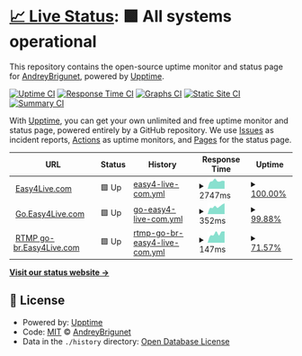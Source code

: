 # [📈 Live Status](https://demo.upptime.js.org): <!--live status--> **🟩 All systems operational**

This repository contains the open-source uptime monitor and status page for [AndreyBrigunet](https://demo.upptime.js.org), powered by [Upptime](https://github.com/upptime/upptime).

[![Uptime CI](https://github.com/AndreyBrigunet/upptime/workflows/Uptime%20CI/badge.svg)](https://github.com/AndreyBrigunet/upptime/actions?query=workflow%3A%22Uptime+CI%22)
[![Response Time CI](https://github.com/AndreyBrigunet/upptime/workflows/Response%20Time%20CI/badge.svg)](https://github.com/AndreyBrigunet/upptime/actions?query=workflow%3A%22Response+Time+CI%22)
[![Graphs CI](https://github.com/AndreyBrigunet/upptime/workflows/Graphs%20CI/badge.svg)](https://github.com/AndreyBrigunet/upptime/actions?query=workflow%3A%22Graphs+CI%22)
[![Static Site CI](https://github.com/AndreyBrigunet/upptime/workflows/Static%20Site%20CI/badge.svg)](https://github.com/AndreyBrigunet/upptime/actions?query=workflow%3A%22Static+Site+CI%22)
[![Summary CI](https://github.com/AndreyBrigunet/upptime/workflows/Summary%20CI/badge.svg)](https://github.com/AndreyBrigunet/upptime/actions?query=workflow%3A%22Summary+CI%22)

With [Upptime](https://upptime.js.org), you can get your own unlimited and free uptime monitor and status page, powered entirely by a GitHub repository. We use [Issues](https://github.com/AndreyBrigunet/upptime/issues) as incident reports, [Actions](https://github.com/AndreyBrigunet/upptime/actions) as uptime monitors, and [Pages](https://demo.upptime.js.org) for the status page.

<!--start: status pages-->
<!-- This summary is generated by Upptime (https://github.com/upptime/upptime) -->
<!-- Do not edit this manually, your changes will be overwritten -->
<!-- prettier-ignore -->
| URL | Status | History | Response Time | Uptime |
| --- | ------ | ------- | ------------- | ------ |
| <img alt="" src="https://easy4live.com/assets/img/favicon.png" height="13"> [Easy4Live.com](https://easy4live.com) | 🟩 Up | [easy4-live-com.yml](https://github.com/AndreyBrigunet/upptime/commits/HEAD/history/easy4-live-com.yml) | <details><summary><img alt="Response time graph" src="./graphs/easy4-live-com/response-time-week.png" height="20"> 2747ms</summary><br><a href="https://status.easy4live.com/history/easy4-live-com"><img alt="Response time 5835" src="https://img.shields.io/endpoint?url=https%3A%2F%2Fraw.githubusercontent.com%2FAndreyBrigunet%2Fupptime%2FHEAD%2Fapi%2Feasy4-live-com%2Fresponse-time.json"></a><br><a href="https://status.easy4live.com/history/easy4-live-com"><img alt="24-hour response time 2686" src="https://img.shields.io/endpoint?url=https%3A%2F%2Fraw.githubusercontent.com%2FAndreyBrigunet%2Fupptime%2FHEAD%2Fapi%2Feasy4-live-com%2Fresponse-time-day.json"></a><br><a href="https://status.easy4live.com/history/easy4-live-com"><img alt="7-day response time 2747" src="https://img.shields.io/endpoint?url=https%3A%2F%2Fraw.githubusercontent.com%2FAndreyBrigunet%2Fupptime%2FHEAD%2Fapi%2Feasy4-live-com%2Fresponse-time-week.json"></a><br><a href="https://status.easy4live.com/history/easy4-live-com"><img alt="30-day response time 5908" src="https://img.shields.io/endpoint?url=https%3A%2F%2Fraw.githubusercontent.com%2FAndreyBrigunet%2Fupptime%2FHEAD%2Fapi%2Feasy4-live-com%2Fresponse-time-month.json"></a><br><a href="https://status.easy4live.com/history/easy4-live-com"><img alt="1-year response time 6508" src="https://img.shields.io/endpoint?url=https%3A%2F%2Fraw.githubusercontent.com%2FAndreyBrigunet%2Fupptime%2FHEAD%2Fapi%2Feasy4-live-com%2Fresponse-time-year.json"></a></details> | <details><summary><a href="https://status.easy4live.com/history/easy4-live-com">100.00%</a></summary><a href="https://status.easy4live.com/history/easy4-live-com"><img alt="All-time uptime 98.47%" src="https://img.shields.io/endpoint?url=https%3A%2F%2Fraw.githubusercontent.com%2FAndreyBrigunet%2Fupptime%2FHEAD%2Fapi%2Feasy4-live-com%2Fuptime.json"></a><br><a href="https://status.easy4live.com/history/easy4-live-com"><img alt="24-hour uptime 100.00%" src="https://img.shields.io/endpoint?url=https%3A%2F%2Fraw.githubusercontent.com%2FAndreyBrigunet%2Fupptime%2FHEAD%2Fapi%2Feasy4-live-com%2Fuptime-day.json"></a><br><a href="https://status.easy4live.com/history/easy4-live-com"><img alt="7-day uptime 100.00%" src="https://img.shields.io/endpoint?url=https%3A%2F%2Fraw.githubusercontent.com%2FAndreyBrigunet%2Fupptime%2FHEAD%2Fapi%2Feasy4-live-com%2Fuptime-week.json"></a><br><a href="https://status.easy4live.com/history/easy4-live-com"><img alt="30-day uptime 94.23%" src="https://img.shields.io/endpoint?url=https%3A%2F%2Fraw.githubusercontent.com%2FAndreyBrigunet%2Fupptime%2FHEAD%2Fapi%2Feasy4-live-com%2Fuptime-month.json"></a><br><a href="https://status.easy4live.com/history/easy4-live-com"><img alt="1-year uptime 97.75%" src="https://img.shields.io/endpoint?url=https%3A%2F%2Fraw.githubusercontent.com%2FAndreyBrigunet%2Fupptime%2FHEAD%2Fapi%2Feasy4-live-com%2Fuptime-year.json"></a></details>
| <img alt="" src="https://easy4live.com/assets/img/favicon.png" height="13"> [Go.Easy4Live.com](http://go-br.easy4live.com) | 🟩 Up | [go-easy4-live-com.yml](https://github.com/AndreyBrigunet/upptime/commits/HEAD/history/go-easy4-live-com.yml) | <details><summary><img alt="Response time graph" src="./graphs/go-easy4-live-com/response-time-week.png" height="20"> 352ms</summary><br><a href="https://status.easy4live.com/history/go-easy4-live-com"><img alt="Response time 177" src="https://img.shields.io/endpoint?url=https%3A%2F%2Fraw.githubusercontent.com%2FAndreyBrigunet%2Fupptime%2FHEAD%2Fapi%2Fgo-easy4-live-com%2Fresponse-time.json"></a><br><a href="https://status.easy4live.com/history/go-easy4-live-com"><img alt="24-hour response time 416" src="https://img.shields.io/endpoint?url=https%3A%2F%2Fraw.githubusercontent.com%2FAndreyBrigunet%2Fupptime%2FHEAD%2Fapi%2Fgo-easy4-live-com%2Fresponse-time-day.json"></a><br><a href="https://status.easy4live.com/history/go-easy4-live-com"><img alt="7-day response time 352" src="https://img.shields.io/endpoint?url=https%3A%2F%2Fraw.githubusercontent.com%2FAndreyBrigunet%2Fupptime%2FHEAD%2Fapi%2Fgo-easy4-live-com%2Fresponse-time-week.json"></a><br><a href="https://status.easy4live.com/history/go-easy4-live-com"><img alt="30-day response time 371" src="https://img.shields.io/endpoint?url=https%3A%2F%2Fraw.githubusercontent.com%2FAndreyBrigunet%2Fupptime%2FHEAD%2Fapi%2Fgo-easy4-live-com%2Fresponse-time-month.json"></a><br><a href="https://status.easy4live.com/history/go-easy4-live-com"><img alt="1-year response time 179" src="https://img.shields.io/endpoint?url=https%3A%2F%2Fraw.githubusercontent.com%2FAndreyBrigunet%2Fupptime%2FHEAD%2Fapi%2Fgo-easy4-live-com%2Fresponse-time-year.json"></a></details> | <details><summary><a href="https://status.easy4live.com/history/go-easy4-live-com">99.88%</a></summary><a href="https://status.easy4live.com/history/go-easy4-live-com"><img alt="All-time uptime 99.64%" src="https://img.shields.io/endpoint?url=https%3A%2F%2Fraw.githubusercontent.com%2FAndreyBrigunet%2Fupptime%2FHEAD%2Fapi%2Fgo-easy4-live-com%2Fuptime.json"></a><br><a href="https://status.easy4live.com/history/go-easy4-live-com"><img alt="24-hour uptime 99.17%" src="https://img.shields.io/endpoint?url=https%3A%2F%2Fraw.githubusercontent.com%2FAndreyBrigunet%2Fupptime%2FHEAD%2Fapi%2Fgo-easy4-live-com%2Fuptime-day.json"></a><br><a href="https://status.easy4live.com/history/go-easy4-live-com"><img alt="7-day uptime 99.88%" src="https://img.shields.io/endpoint?url=https%3A%2F%2Fraw.githubusercontent.com%2FAndreyBrigunet%2Fupptime%2FHEAD%2Fapi%2Fgo-easy4-live-com%2Fuptime-week.json"></a><br><a href="https://status.easy4live.com/history/go-easy4-live-com"><img alt="30-day uptime 99.97%" src="https://img.shields.io/endpoint?url=https%3A%2F%2Fraw.githubusercontent.com%2FAndreyBrigunet%2Fupptime%2FHEAD%2Fapi%2Fgo-easy4-live-com%2Fuptime-month.json"></a><br><a href="https://status.easy4live.com/history/go-easy4-live-com"><img alt="1-year uptime 99.98%" src="https://img.shields.io/endpoint?url=https%3A%2F%2Fraw.githubusercontent.com%2FAndreyBrigunet%2Fupptime%2FHEAD%2Fapi%2Fgo-easy4-live-com%2Fuptime-year.json"></a></details>
| <img alt="" src="https://easy4live.com/assets/img/favicon.png" height="13"> [RTMP go-br.Easy4Live.com](179.127.27.200) | 🟩 Up | [rtmp-go-br-easy4-live-com.yml](https://github.com/AndreyBrigunet/upptime/commits/HEAD/history/rtmp-go-br-easy4-live-com.yml) | <details><summary><img alt="Response time graph" src="./graphs/rtmp-go-br-easy4-live-com/response-time-week.png" height="20"> 147ms</summary><br><a href="https://status.easy4live.com/history/rtmp-go-br-easy4-live-com"><img alt="Response time 149" src="https://img.shields.io/endpoint?url=https%3A%2F%2Fraw.githubusercontent.com%2FAndreyBrigunet%2Fupptime%2FHEAD%2Fapi%2Frtmp-go-br-easy4-live-com%2Fresponse-time.json"></a><br><a href="https://status.easy4live.com/history/rtmp-go-br-easy4-live-com"><img alt="24-hour response time 179" src="https://img.shields.io/endpoint?url=https%3A%2F%2Fraw.githubusercontent.com%2FAndreyBrigunet%2Fupptime%2FHEAD%2Fapi%2Frtmp-go-br-easy4-live-com%2Fresponse-time-day.json"></a><br><a href="https://status.easy4live.com/history/rtmp-go-br-easy4-live-com"><img alt="7-day response time 147" src="https://img.shields.io/endpoint?url=https%3A%2F%2Fraw.githubusercontent.com%2FAndreyBrigunet%2Fupptime%2FHEAD%2Fapi%2Frtmp-go-br-easy4-live-com%2Fresponse-time-week.json"></a><br><a href="https://status.easy4live.com/history/rtmp-go-br-easy4-live-com"><img alt="30-day response time 149" src="https://img.shields.io/endpoint?url=https%3A%2F%2Fraw.githubusercontent.com%2FAndreyBrigunet%2Fupptime%2FHEAD%2Fapi%2Frtmp-go-br-easy4-live-com%2Fresponse-time-month.json"></a><br><a href="https://status.easy4live.com/history/rtmp-go-br-easy4-live-com"><img alt="1-year response time 149" src="https://img.shields.io/endpoint?url=https%3A%2F%2Fraw.githubusercontent.com%2FAndreyBrigunet%2Fupptime%2FHEAD%2Fapi%2Frtmp-go-br-easy4-live-com%2Fresponse-time-year.json"></a></details> | <details><summary><a href="https://status.easy4live.com/history/rtmp-go-br-easy4-live-com">71.57%</a></summary><a href="https://status.easy4live.com/history/rtmp-go-br-easy4-live-com"><img alt="All-time uptime 86.90%" src="https://img.shields.io/endpoint?url=https%3A%2F%2Fraw.githubusercontent.com%2FAndreyBrigunet%2Fupptime%2FHEAD%2Fapi%2Frtmp-go-br-easy4-live-com%2Fuptime.json"></a><br><a href="https://status.easy4live.com/history/rtmp-go-br-easy4-live-com"><img alt="24-hour uptime 100.00%" src="https://img.shields.io/endpoint?url=https%3A%2F%2Fraw.githubusercontent.com%2FAndreyBrigunet%2Fupptime%2FHEAD%2Fapi%2Frtmp-go-br-easy4-live-com%2Fuptime-day.json"></a><br><a href="https://status.easy4live.com/history/rtmp-go-br-easy4-live-com"><img alt="7-day uptime 71.57%" src="https://img.shields.io/endpoint?url=https%3A%2F%2Fraw.githubusercontent.com%2FAndreyBrigunet%2Fupptime%2FHEAD%2Fapi%2Frtmp-go-br-easy4-live-com%2Fuptime-week.json"></a><br><a href="https://status.easy4live.com/history/rtmp-go-br-easy4-live-com"><img alt="30-day uptime 86.90%" src="https://img.shields.io/endpoint?url=https%3A%2F%2Fraw.githubusercontent.com%2FAndreyBrigunet%2Fupptime%2FHEAD%2Fapi%2Frtmp-go-br-easy4-live-com%2Fuptime-month.json"></a><br><a href="https://status.easy4live.com/history/rtmp-go-br-easy4-live-com"><img alt="1-year uptime 86.90%" src="https://img.shields.io/endpoint?url=https%3A%2F%2Fraw.githubusercontent.com%2FAndreyBrigunet%2Fupptime%2FHEAD%2Fapi%2Frtmp-go-br-easy4-live-com%2Fuptime-year.json"></a></details>

<!--end: status pages-->

[**Visit our status website →**](https://demo.upptime.js.org)

## 📄 License

- Powered by: [Upptime](https://github.com/upptime/upptime)
- Code: [MIT](./LICENSE) © [AndreyBrigunet](https://demo.upptime.js.org)
- Data in the `./history` directory: [Open Database License](https://opendatacommons.org/licenses/odbl/1-0/)
